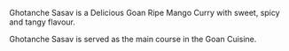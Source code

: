  Ghotanche Sasav is a Delicious Goan Ripe Mango Curry with sweet, spicy and tangy flavour.
 
 Ghotanche Sasav is served as the main course in the Goan Cuisine.
